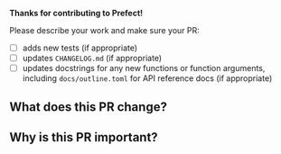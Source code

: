 **Thanks for contributing to Prefect!**

Please describe your work and make sure your PR:

- [ ] adds new tests (if appropriate)
- [ ] updates `CHANGELOG.md` (if appropriate)
- [ ] updates docstrings for any new functions or function arguments, including `docs/outline.toml` for API reference docs (if appropriate)

## What does this PR change?



## Why is this PR important?


